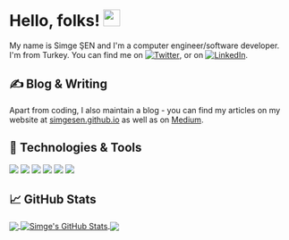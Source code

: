 # Hello, folks! <img src="https://raw.githubusercontent.com/MartinHeinz/MartinHeinz/master/wave.gif" width="30px">

My name is Simge ŞEN and I'm a computer engineer/software developer. I'm from Turkey. You can find me on [![Twitter][1.2]][1],  or on [![LinkedIn][3.2]][3].

## &#x270d; Blog & Writing

Apart from coding, I also maintain a blog - you can find my articles on my website at [simgesen.github.io](https://simgesen.github.io/) as well as on [Medium](https://medium.com/@simgesen).

## 🔧 Technologies & Tools
![](https://img.shields.io/badge/OS-Linux-informational?style=flat&logo=linux&logoColor=white&color=2bbc8a)
![](https://img.shields.io/badge/Code-Ruby-informational?style=flat&logo=python&logoColor=white&color=2bbc8a)
![](https://img.shields.io/badge/Code-JavaScript-informational?style=flat&logo=javascript&logoColor=white&color=2bbc8a)
![](https://img.shields.io/badge/Code-Rails-informational?style=flat&logo=go&logoColor=white&color=2bbc8a)
![](https://img.shields.io/badge/Tools-PostgreSQL-informational?style=flat&logo=postgresql&logoColor=white&color=2bbc8a)
![](https://img.shields.io/badge/Tools-Git-informational?style=flat&logo=kubernetes&logoColor=white&color=2bbc8a)

## &#x1f4c8; GitHub Stats

<a href="https://github.com/simgesen/simgesen">
  <img align="center" src="https://github-readme-stats.vercel.app/api/top-langs/?username=simgesen&show_icons=true&theme=radical" />
</a>
<a href="https://github.com/simgesen/simgesen">
  <img align="center" src="https://github-readme-stats.vercel.app/api?username=simgesen&show_icons=true&theme=radical" alt="Simge's GitHub Stats" />
</a>

<a href="https://github.com/simgesen/simgesen.github.io">
  <img align="center" src="https://github-readme-stats.vercel.app/api/pin/?username=simgesen&repo=simgesen.github.io&&show_icons=true&theme=radical" />
</a>   

<!-- links to social media icons -->

<!-- icons with padding -->

[1.1]: http://i.imgur.com/tXSoThF.png (twitter icon with padding)
[2.1]: http://i.imgur.com/0o48UoR.png (github icon with padding)

<!-- icons without padding -->

[1.2]: http://i.imgur.com/wWzX9uB.png (twitter icon without padding)
[2.2]: http://i.imgur.com/9I6NRUm.png (github icon without padding)
[3.2]: https://raw.githubusercontent.com/MartinHeinz/MartinHeinz/master/linkedin-3-16.png (LinkedIn icon without padding)


<!-- links to your social media accounts -->

[1]: https://twitter.com/simgessn
[2]: https://github.com/simgesen
[3]: https://www.linkedin.com/in/simge-şen-8978851a9/


<!-- Resources -->
<!-- Icons: https://simpleicons.org/ -->
<!-- GitHub Stats: https://github.com/anuraghazra/github-readme-stats -->
<!-- Emojis: https://emojipedia.org/emoji/ -->
<!-- HTML Emojis: https://www.fileformat.info/index.htm -->
<!-- Shields: https://shields.io/ -->
<!-- Awesome GitHub Profile README: https://github.com/abhisheknaiidu/awesome-github-profile-readme -->
